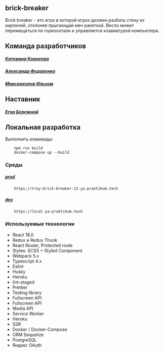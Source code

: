 ##  brick-breaker

Brick breaker - это игра в которой игрок должен разбить стену из кирпичей, отклоняя прыгающий мяч ракеткой. Весло может перемещаться по горизонтали и управляется клавиатурой компьютера.

## Команда разработчиков
##### [Катерина Корнеева](https://github.com/KaterinaKorneeeva)
        
##### [Александр Федоренко](https://github.com/AFL987)
##### [Максадкулов Ильхом](https://github.com/parnasmi)

## Наставник 
##### [Егор Бережной](https://github.com/gohabereg)

    
## Локальная разработка
Выполнить комманды:
    
    
        npm run build
        docker-compose up --build 
 
### Среды
##### [prod](https://troy-brick-breaker-13.ya-praktikum.tech)
        https://troy-brick-breaker-13.ya-praktikum.tech
##### [dev](https://local.ya-praktikum.tech)
        https://local.ya-praktikum.tech 

### Используемые технологии
  - React 18.0
  - Redux и Redux  Thunk 
  - React Router, Protected route 
  - Styles: SCSS + Styled Component 
  - Webpack 5.x
  - Typescript 4.x
  - Eslint 
  - Husky
  - Heroku
  - lint-staged
  - Prettier
  - Testing library
  - Fullscreen API
  - Fullscreen API 
  - Media API
  - Service Worker
  - Heroku
  - SSR
  - Docker / Docker-Compose
  - ORM Sequelize
  - PostgreSQL
  - Яндекс OAuth 

